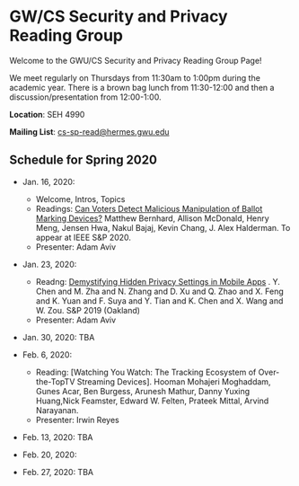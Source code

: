 # GW/CS Security and Privacy Reading Group

Welcome to the GWU/CS Security and Privacy Reading Group Page!

We meet regularly on Thursdays from 11:30am to 1:00pm during the academic year. There is a brown bag lunch from 11:30-12:00 and then a discussion/presentation from 12:00-1:00. 

**Location**: SEH 4990

**Mailing List**: cs-sp-read@hermes.gwu.edu

## Schedule for Spring 2020

* Jan. 16, 2020: 
  * Welcome, Intros, Topics
  * Readings: [Can Voters Detect Malicious Manipulation of Ballot Marking Devices?](https://www.google.com/url?q=https%3A%2F%2Fjhalderm.com%2Fpub%2Fpapers%2Fbmd-verifiability-sp20.pdf&sa=D&sntz=1&usg=AFQjCNFIcOrnbweiOkY_xE-OXD5M38L1nA) Matthew Bernhard, Allison McDonald, Henry Meng, Jensen Hwa, Nakul Bajaj, Kevin Chang, J. Alex Halderman. To appear at IEEE S&P 2020.
  * Presenter: Adam Aviv
  
* Jan. 23, 2020: 
  * Readng: [Demystifying Hidden Privacy Settings in Mobile Apps](https://www.computer.org/csdl/proceedings-article/sp/2019/666000a850/19skg3Y4ne0) . Y. Chen and M. Zha and N. Zhang and D. Xu and Q. Zhao and X. Feng and K. Yuan and F. Suya and Y. Tian and K. Chen and X. Wang and W. Zou. S&P 2019 (Oakland)
  * Presenter: Adam Aviv
  
* Jan. 30, 2020: TBA

* Feb. 6, 2020: 
  * Reading: [Watching You Watch: The Tracking Ecosystem of Over-the-TopTV Streaming Devices]. Hooman Mohajeri Moghaddam, Gunes Acar, Ben Burgess, Arunesh Mathur, Danny Yuxing Huang,Nick Feamster, Edward W. Felten, Prateek Mittal, Arvind Narayanan.
   * Presenter: Irwin Reyes
   
* Feb. 13, 2020: TBA 
* Feb. 20, 2020: 
* Feb. 27, 2020: TBA 
